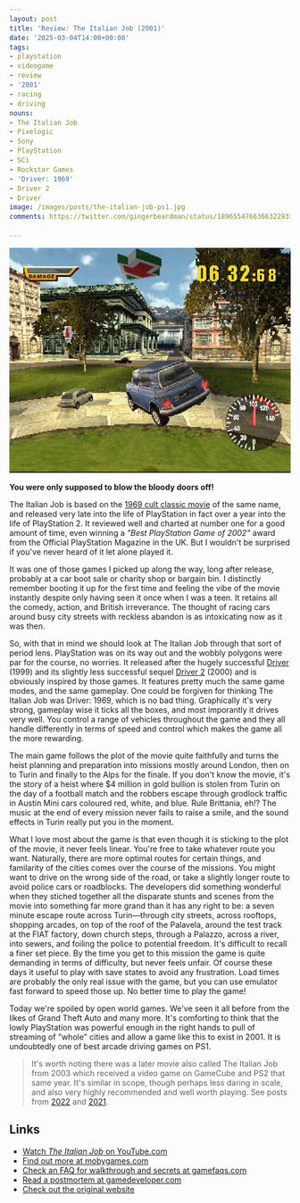 ```yaml
---
layout: post
title: 'Review: The Italian Job (2001)'
date: '2025-03-04T14:00+00:00'
tags:
- playstation
- videogame
- review
- '2001'
- racing
- driving
nouns:
- The Italian Job
- Pixelogic
- Sony
- PlayStation
- SCi
- Rockstar Games
- 'Driver: 1969'
- Driver 2
- Driver
image: /images/posts/the-italian-job-ps1.jpg
comments: https://twitter.com/gingerbeardman/status/1896554766366322937

---
```


![JPG](/images/posts/the-italian-job-ps1.jpg)

**You were only supposed to blow the bloody doors off!**

The Italian Job is based on the [1969 cult classic movie](https://en.wikipedia.org/wiki/The_Italian_Job) of the same name, and released very late into the life of PlayStation in fact over a year into the life of PlayStation 2. It reviewed well and charted at number one for a good amount of time, even winning a *"Best PlayStation Game of 2002"* award from the Official PlayStation Magazine in the UK. But I wouldn't be surprised if you've never heard of it let alone played it.

It was one of those games I picked up along the way, long after release, probably at a car boot sale or charity shop or bargain bin. I distinctly remember booting it up for the first time and feeling the vibe of the movie instantly despite only having seen it once when I was a teen. It retains all the comedy, action, and British irreverance. The thought of racing cars around busy city streets with reckless abandon is as intoxicating now as it was then.

So, with that in mind we should look at The Italian Job through that sort of period lens. PlayStation was on its way out and the wobbly polygons were par for the course, no worries. It released after the hugely successful [Driver](https://www.mobygames.com/game/309/driver/) (1999) and its slightly less successful sequel [Driver 2](https://www.mobygames.com/game/3578/driver-2/) (2000) and is obviously inspired by those games. It features pretty much the same game modes, and the same gameplay. One could be forgiven for thinking The Italian Job was Driver: 1969, which is no bad thing. Graphically it's very strong, gameplay wise it ticks all the boxes, and most imporantly it drives very well. You control a range of vehicles throughout the game and they all handle differently in terms of speed and control which makes the game all the more rewarding.

The main game follows the plot of the movie quite faithfully and turns the heist planning and preparation into missions mostly around London, then on to Turin and finally to the Alps for the finale. If you don't know the movie, it's the story of a heist where $4 million in gold bullion is stolen from Turin on the day of a football match and the robbers escape through grodlock traffic in Austin Mini cars coloured red, white, and blue. Rule Brittania, eh!? The music at the end of every mission never fails to raise a smile, and the sound effects in Turin really put you in the moment.

What I love most about the game is that even though it is sticking to the plot of the movie, it never feels linear. You're free to take whatever route you want. Naturally, there are more optimal routes for certain things, and familarity of the cities comes over the course of the missions. You might want to drive on the wrong side of the road, or take a slightly longer route to avoid police cars or roadblocks. The developers did something wonderful when they stiched together all the disparate stunts and scenes from the movie into something far more grand than it has any right to be: a seven minute escape route across Turin—through city streets, across rooftops, shopping arcades, on top of the roof of the Palavela, around the test track at the FIAT factory, down church steps, through a Palazzo, across a river, into sewers, and foiling the police to potential freedom. It's difficult to recall a finer set piece. By the time you get to this mission the game is quite demanding in terms of difficulty, but never feels unfair. Of course these days it useful to play with save states to avoid any frustration. Load times are probably the only real issue with the game, but you can use emulator fast forward to speed those up. No better time to play the game!

Today we're spoiled by open world games. We've seen it all before from the likes of Grand Theft Auto and many more. It's comforting to think that the lowly PlayStation was powerful enough in the right hands to pull of streaming of "whole" cities and allow a game like this to exist in 2001. It is undoubtedly one of best arcade driving games on PS1.

> It's worth noting there was a later movie also called The Italian Job from 2003 which received a video game on GameCube and PS2 that same year. It's similar in scope, though perhaps less daring in scale, and also very highly recommended and well worth playing. See posts from [2022](https://blog.gingerbeardman.com/2022/12/26/gaming-advent-calendar/#20-the-italian-job-2003) and [2021](https://blog.gingerbeardman.com/2021/01/01/top-10-games-played-in-2020/#the-italian-job-gc).

## Links

- [Watch _The Italian Job_ on YouTube.com](https://www.youtube.com/watch?v=YqvTjPzXM5E&list=PLfF-zlMNYMd-f0027NK9ybUjPRrd5a1kV)
- [Find out more at mobygames.com](https://www.mobygames.com/game/6124/the-italian-job/)
- [Check an FAQ for walkthrough and secrets at gamefaqs.com](https://gamefaqs.gamespot.com/ps/256395-the-italian-job/faqs)
- [Read a postmortem at gamedeveloper.com](https://www.gamedeveloper.com/design/postmortem-pixelogic-s-i-the-italian-job-i-)
- [Check out the original website](https://web.archive.org/web/20050303004411fw_/http://www.pixelogic.nildram.co.uk/pages/tij.htm)

